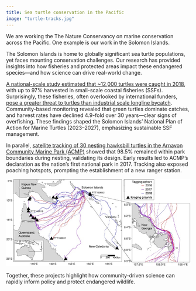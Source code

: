```yaml
---
title: Sea turtle conservation in the Pacific
image: "turtle-tracks.jpg"
---
```


We are working the The Nature Conservancy on marine conservation across the Pacific. One example is our work in the Solomon Islands. 

The Solomon Islands is home to globally significant sea turtle populations, yet faces mounting conservation challenges. Our research has provided insights into how fisheries and protected areas impact these endangered species—and how science can drive real-world change.

[A national-scale study estimated that ~12,000 turtles were caught in 2018](https://onlinelibrary.wiley.com/doi/full/10.1002/aqc.4050), with up to 97% harvested in small-scale coastal fisheries (SSFs). Surprisingly, these fisheries, often overlooked by international funders, [pose a greater threat to turtles than industrial scale longline bycatch](https://conbio.onlinelibrary.wiley.com/doi/10.1111/conl.13056). Community-based monitoring revealed that green turtles dominate catches, and harvest rates have declined 4.9-fold over 30 years—clear signs of overfishing. These findings shaped the Solomon Islands’ National Plan of Action for Marine Turtles (2023–2027), emphasizing sustainable SSF management. 

In parallel, [satellite tracking of 30 nesting hawksbill turtles in the Arnavon Community Marine Park (ACMP)](https://www.sciencedirect.com/science/article/pii/S0006320721002925) showed that 98.5% remained within park boundaries during nesting, validating its design. Early results led to ACMP’s declaration as the nation’s first national park in 2017. Tracking also exposed poaching hotspots, prompting the establishment of a new ranger station. 

![**Image:** Migration of hawksbill turtles from the Solomon Islands](turtle-tracks.jpg)

Together, these projects highlight how community-driven science can rapidly inform policy and protect endangered wildlife.
